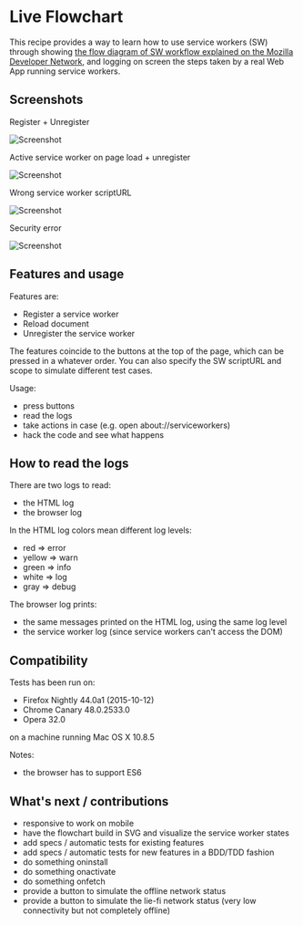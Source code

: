 # Live Flowchart

This recipe provides a way to learn how to use service workers (SW) through showing [the flow diagram of SW workflow explained on the Mozilla Developer Network](https://developer.mozilla.org/en-US/docs/Web/API/Service_Worker_API/Using_Service_Workers), and logging on screen the steps taken by a real Web App running service workers.

## Screenshots

Register + Unregister

![Screenshot](https://raw.githubusercontent.com/franciov/serviceworker-cookbook/recipe/live-flowchart/live-flowchart/register-unregister.png)

Active service worker on page load + unregister

![Screenshot](https://raw.githubusercontent.com/franciov/serviceworker-cookbook/recipe/live-flowchart/live-flowchart/active-service-worker-unregister.png)

Wrong service worker scriptURL

![Screenshot](https://raw.githubusercontent.com/franciov/serviceworker-cookbook/recipe/live-flowchart/live-flowchart/wrong-scriptURL.png)

Security error

![Screenshot](https://raw.githubusercontent.com/franciov/serviceworker-cookbook/recipe/live-flowchart/live-flowchart/security-error.png)

## Features and usage

Features are:

- Register a service worker
- Reload document
- Unregister the service worker

The features coincide to the buttons at the top of the page, which can be pressed in a whatever order. You can also specify the SW scriptURL and scope to simulate different test cases.

Usage:

- press buttons
- read the logs
- take actions in case (e.g. open about://serviceworkers)
- hack the code and see what happens

## How to read the logs

There are two logs to read:

- the HTML log
- the browser log

In the HTML log colors mean different log levels:

- red => error
- yellow => warn
- green => info
- white => log
- gray => debug

The browser log prints:

- the same messages printed on the HTML log, using the same log level
- the service worker log (since service workers can't access the DOM)

## Compatibility

Tests has been run on:

- Firefox Nightly 44.0a1 (2015-10-12)
- Chrome Canary 48.0.2533.0
- Opera 32.0

on a machine running Mac OS X 10.8.5

Notes:

- the browser has to support ES6

## What's next / contributions

- responsive to work on mobile
- have the flowchart build in SVG and visualize the service worker states
- add specs / automatic tests for existing features
- add specs / automatic tests for new features in a BDD/TDD fashion
- do something oninstall
- do something onactivate
- do something onfetch
- provide a button to simulate the offline network status
- provide a button to simulate the lie-fi network status (very low connectivity but not completely offline)
